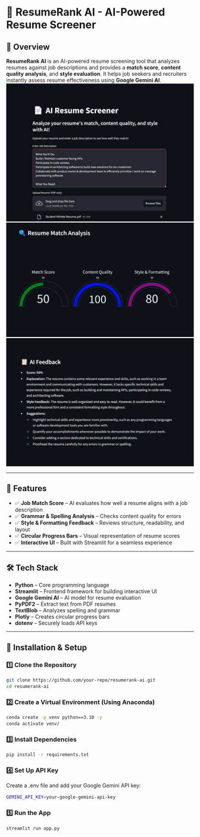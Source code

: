 # 📄 ResumeRank AI - AI-Powered Resume Screener

## 🚀 Overview
**ResumeRank AI** is an AI-powered resume screening tool that analyzes resumes against job descriptions and provides a **match score**, **content quality analysis**, and **style evaluation**. It helps job seekers and recruiters instantly assess resume effectiveness using **Google Gemini AI**.
![ResumeRank AI Screenshot](assets/1.png)
![ResumeRank AI Screenshot](assets/2.png)
![ResumeRank AI Screenshot](assets/3.png)

---

## 🎯 Features
- ✅ **Job Match Score** – AI evaluates how well a resume aligns with a job description
- ✅ **Grammar & Spelling Analysis** – Checks content quality for errors
- ✅ **Style & Formatting Feedback** – Reviews structure, readability, and layout
- ✅ **Circular Progress Bars** – Visual representation of resume scores
- ✅ **Interactive UI** – Built with Streamlit for a seamless experience

---

## 🛠️ Tech Stack
- **Python** – Core programming language
- **Streamlit** – Frontend framework for building interactive UI
- **Google Gemini AI** – AI model for resume evaluation
- **PyPDF2** – Extract text from PDF resumes
- **TextBlob** – Analyzes spelling and grammar
- **Plotly** – Creates circular progress bars
- **dotenv** – Securely loads API keys

---

## 🔧 Installation & Setup

### 1️⃣ Clone the Repository
```sh
git clone https://github.com/your-repo/resumerank-ai.git
cd resumerank-ai
```
### 2️⃣ Create a Virtual Environment (Using Anaconda)
```sh
conda create -p venv python==3.10 -y
conda activate venv/
```
### 3️⃣ Install Dependencies
```sh
pip install -r requirements.txt
```
### 4️⃣ Set Up API Key
Create a .env file and add your Google Gemini API key:
```sh
GEMINI_API_KEY=your-google-gemini-api-key
```
### 5️⃣ Run the App
```sh
streamlit run app.py
```
